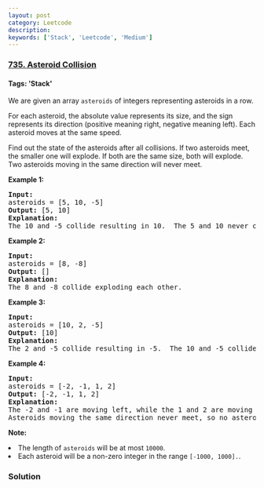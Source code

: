 ```yaml
---
layout: post
category: Leetcode
description: 
keywords: ['Stack', 'Leetcode', 'Medium']
---
```

### [735. Asteroid Collision](https://leetcode.com/problems/asteroid-collision)

#### Tags: 'Stack'

<div class="content__u3I1 question-content__JfgR"><div><p>
We are given an array <code>asteroids</code> of integers representing asteroids in a row.
</p><p>
For each asteroid, the absolute value represents its size, and the sign represents its direction (positive meaning right, negative meaning left).  Each asteroid moves at the same speed.
</p><p>
Find out the state of the asteroids after all collisions.  If two asteroids meet, the smaller one will explode.  If both are the same size, both will explode.  Two asteroids moving in the same direction will never meet.
</p>
<p><b>Example 1:</b><br/>
</p><pre><b>Input:</b> 
asteroids = [5, 10, -5]
<b>Output:</b> [5, 10]
<b>Explanation:</b> 
The 10 and -5 collide resulting in 10.  The 5 and 10 never collide.
</pre>
<p></p>
<p><b>Example 2:</b><br/>
</p><pre><b>Input:</b> 
asteroids = [8, -8]
<b>Output:</b> []
<b>Explanation:</b> 
The 8 and -8 collide exploding each other.
</pre>
<p></p>
<p><b>Example 3:</b><br/>
</p><pre><b>Input:</b> 
asteroids = [10, 2, -5]
<b>Output:</b> [10]
<b>Explanation:</b> 
The 2 and -5 collide resulting in -5.  The 10 and -5 collide resulting in 10.
</pre>
<p></p>
<p><b>Example 4:</b><br/>
</p><pre><b>Input:</b> 
asteroids = [-2, -1, 1, 2]
<b>Output:</b> [-2, -1, 1, 2]
<b>Explanation:</b> 
The -2 and -1 are moving left, while the 1 and 2 are moving right.
Asteroids moving the same direction never meet, so no asteroids will meet each other.
</pre>
<p></p>
<p><b>Note:</b>
</p><li>The length of <code>asteroids</code> will be at most <code>10000</code>.</li>
<li>Each asteroid will be a non-zero integer in the range <code>[-1000, 1000].</code>.</li>
<p></p></div></div>

### Solution
